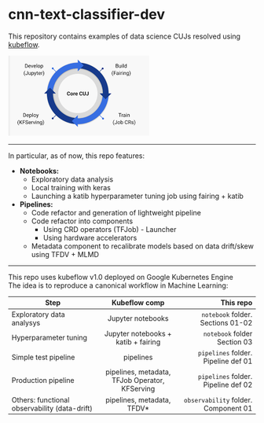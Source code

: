 # cnn-text-classifier-dev
This repository contains examples of data science CUJs resolved using [kubeflow](https://www.kubeflow.org).

![kf_pipeline](images/kfcujs.png)

---
In particular, as of now, this repo features:
- **Notebooks:**
    - Exploratory data analysis
    - Local training with keras
    - Launching a katib hyperparameter tuning job using fairing + katib
- **Pipelines:**
    - Code refactor and generation of lightweight pipeline
    - Code refactor into components
        - Using CRD operators (TFJob) - Launcher
        - Using hardware accelerators
    - Metadata component to recalibrate models based on data drift/skew using TFDV + MLMD
---    
This repo uses kubeflow v1.0 deployed on Google Kubernetes Engine  
The idea is to reproduce a canonical workflow in Machine Learning:

| **Step**        | Kubeflow comp           | This repo  |
| ------------- |:-------------:| -----:|
| Exploratory data analysys      | Jupyter notebooks | `notebook` folder. Sections 01-02 |
| Hyperparameter tuning      | Jupyter notebooks + katib + fairing      |   `notebook` folder Section 03 |
| Simple test pipeline | pipelines      |    `pipelines` folder. Pipeline def 01 |
| Production pipeline | pipelines, metadata, TFJob Operator, KFServing      |    `pipelines` folder. Pipeline def 02 |
| Others: functional observability (data-drift) | pipelines, metadata, TFDV*      |    `observability` folder. Component 01 |             